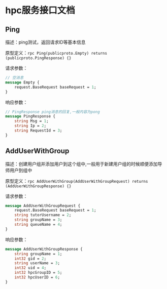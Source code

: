 # hpc服务接口文档

## Ping

描述：ping测试，返回请求ID等基本信息

原型定义：`rpc Ping(publicproto.Empty) returns (publicproto.PingResponse) {}`

请求参数：

```protobuf
// 空消息
message Empty {
    request.BaseRequest baseRequest = 1;
}
```

响应参数：

```protobuf
// PingResponse ping消息的回复,一般内容为pong
message PingResponse {
    string Msg = 1;
    string Ip = 2;
    string RequestId = 3;
}
```
## AddUserWithGroup

描述：创建用户组并添加用户到这个组中,一般用于新建用户组的时候顺便添加导师用户到组中

原型定义：`rpc AddUserWithGroup(AddUserWithGroupRequest) returns (AddUserWithGroupResponse) {}`

请求参数：

```protobuf
message AddUserWithGroupRequest {
    request.BaseRequest baseRequest = 1;
    string tutorUsername = 2;
    string groupName = 3;
    string queueName = 4;
}
```

响应参数：

```protobuf
message AddUserWithGroupResponse {
    string groupName = 1;
    int32 gid = 2;
    string userName = 3;
    int32 uid = 4;
    int32 hpcGroupID = 5;
    int32 hpcUserID = 6;
}
```

